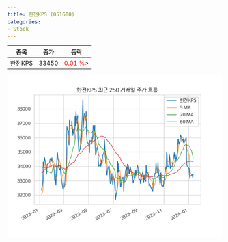 ```yaml
---
title: 한전KPS (051600)
categories:
- Stock
---
```


|종목|종가|등락|
|----|----|----|
|한전KPS|33450|<span style="color: red">0.01 %</span>>|

<!-- more -->

![051600](/assets/images/stock/051600.png)